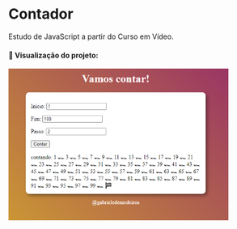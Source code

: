 # Contador

Estudo de JavaScript a partir do Curso em Vídeo.

#### 📌 Visualização do projeto:

<p align="left">
  <img height="300em" src="/contador_passos/img/demo.png">
</p>
